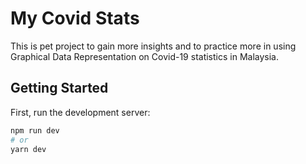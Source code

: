 # My Covid Stats
This is pet project to gain more insights and to practice more in using Graphical Data Representation on Covid-19 statistics in Malaysia.

## Getting Started

First, run the development server:

```bash
npm run dev
# or
yarn dev
```
